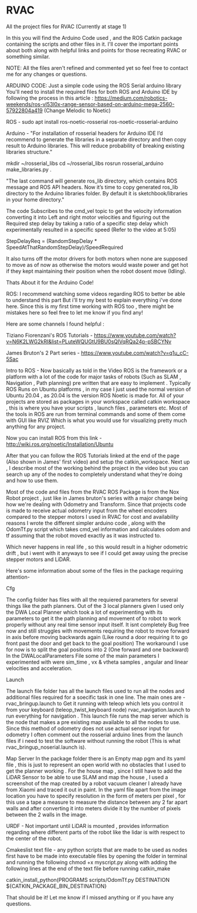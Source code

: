 # RVAC
All the project files for RVAC (Currently at stage 1)

In this you will find the Arduino Code used , and the ROS Catkin package containing the scripts and other files in it.
I'll cover the important points about both along with helpful links and points for those recreating RVAC or something similar.

NOTE: All the files aren't refined and commented yet so feel free to contact me for any changes or questions.



ARDUINO CODE:
Just a simple code using the ROS Serial arduino library
You'll need to install the required files for both ROS and Arduino IDE
by following the process in this article : https://medium.com/robotics-weekends/ros-vl53l0x-range-sensor-based-on-arduino-mega-2560-57922804a419 (Change Melodic to Noetic)

ROS - sudo apt install ros-noetic-rosserial ros-noetic-rosserial-arduino


Arduino - "For installation of rosserial headers for Arduino IDE I’d recommend to generate the libraries in a separate directory and then copy result to Arduino libraries.
This will reduce probability of breaking existing libraries structure."

  mkdir ~/rosserial_libs
  cd ~/rosserial_libs
  rosrun rosserial_arduino make_libraries.py .
  
"The last command will generate ros_lib directory, which contains ROS message and ROS API headers. Now it’s time to copy generated ros_lib directory to the Arduino libraries folder.
By default it is sketchbook/libraries in your home directory."

The code Subscribes to the cmd_vel topic to get the velocity information converting it into Left and right motor velocities and figuring out the Required step delay by taking a ratio of a specific step delay which experimentally resulted in a specific speed (Refer to the video at 5:05)

StepDelayReq = (RandomStepDelay * SpeedAtThatRandomStepDelay)/SpeedRequired

It also turns off the motor drivers for both motors when none are supposed to move as of now as otherwise the motors would waste power and get hot if they kept maintaining their position when the robot dosent move (Idling).

Thats About it for the Arduino Code!




ROS:
I recommend watching some videos regarding ROS to better be able to understand this part But i'll try my best to explain everything i've done here.
Since this is my first time working with ROS too , there might be mistakes here so feel free to let me know if you find any!

Here are some channels I found helpful :

Tiziano Fiorenzani's ROS Tutorials - https://www.youtube.com/watch?v=N6K2LWG2kRI&list=PLuteWQUGtU9BU0sQIVqRQa24p-pSBCYNv

James Bruton's 2 Part series - https://www.youtube.com/watch?v=q1u_cC-5Sac


Intro to ROS - Now basically as told in the Video ROS is the framework or a platform with a lot of the code for major tasks of robots (Such as SLAM , Navigation , Path planning) pre written that are easy to implement .
Typically ROS Runs on Ubuntu platforms , in my case I just used the normal version of Ubuntu 20.04 , as 20.04 is the version ROS Noetic is made for.
All of your projects are stored as packages in your workspace called catkin workspace , this is where you have your scripts , launch files , parameters etc.
Most of the tools in ROS are run from terminal commands and some of them come with GUI like RVIZ Which is what you would use for visualizing pretty much anything for any project.

Now you can install ROS from this link - http://wiki.ros.org/noetic/Installation/Ubuntu

After that you can follow the ROS Tutorials linked at the end of the page (Also shown in James' first video) and setup the catkin_workspace.
Next up , I describe most of the working behind the project in the video but you can search up any of the nodes to completely understand what they're doing and how to use them.

Most of the code and files from the RVAC ROS Package is from the Nox Robot project , just like in James bruton's series with a major change being how we're dealing with Odometry and Transform.
Since that projects code is made to receive actual odometry input from the wheel encoders compared to the stepper motors I used in RVAC for cost and availability reasons I wrote the different simpler arduino code ,
along with the OdomTf.py script which takes cmd_vel information and calculates odom and tf assuming that the robot moved exactly as it was instructed to.

Which never happens in real life , so this would result in a higher odometric drift , but i went with it anyways to see if I could get away using the precise stepper motors and LiDAR.

Here's some information about some of the files in the package requiring attention-



Cfg

The config folder has files with all the requiered parameters for several things like the path planners. Out of the 3 local planners given I used only the DWA Local Planner which took a lot of experimenting 
with its parameters to get it the path planning and movement of to robot to work properly without any real time sensor input itself. 
It isnt completely Bug free now and still struggles with movements requiring
the robot to move forward in axis before moving backwards again (Like round a door requiring it to go front past the door and get back to the goal position) The workaround I use for now is to split the goal positions into 2 (One forward and one backward)
In the DWALocalParameters File some of the main parameters I experimented with were sim_time , vx & vtheta samples , angular and linear velocities and acceleration. 



Launch

The launch file folder has all the launch files used to run all the nodes and additional files required for a soecific task in one line.
The main ones are -
rvac_bringup.launch to Get it running with teleop which lets you control it from your keyboard (teleop_twist_keyboard node)
rvac_navigation.launch to run everything for navigation . This launch file runs the map server which is the node that makes a pre existing map available to all the nodes to use.
Since this method of odometry does not use actual sensor input for odometry I often comment out the rosserial arduino lines from the launch files if i need to test the software without
running the robot (This is what rvac_bringup_noserial.launch is).

Map Server
In the package folder there is an Empty map pgm and its yaml file , this is just to represent an open world with no obstacles that I used to get the planner working .
For the house map , since I still have to add the LiDAR Sensor to be able to use SLAM and map the house , I used a screenshot of the map created by a robot vacuum cleaner I already have from Xiaomi and traced it out in paint.
In the yaml file apart from the image location you have to specify resolution in the form of meters per pixel , for this use a tape a measure to measure the distance between any 2 far apart walls and after converting it into meters divide it by the number of pixels between the 2 walls in the image.

URDF - Not important until LiDAR is mounted , provides information regarding where different parts of the robot like the lidar is with respect to the center of the robot.

Cmakeslist text file - any python scripts that are made to be used as nodes first have to be made into executable files by opening the folder in terminal and running the following
    chmod +x myscript.py
along with adding the following lines at the end of the text file before running catkin_make

catkin_install_python(PROGRAMS scripts/OdomTf.py
  DESTINATION ${CATKIN_PACKAGE_BIN_DESTINATION}






That should be it! Let me know if I missed anything or if you have any questions.
